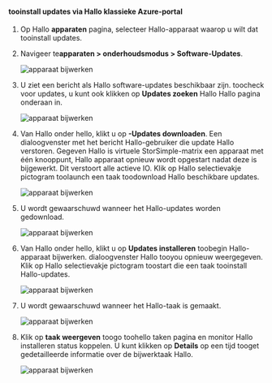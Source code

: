 <!--author=alkohli last changed: 09/02/16 -->

#### <a name="tooinstall-updates-via-hello-azure-classic-portal"></a>tooinstall updates via Hallo klassieke Azure-portal
1. Op Hallo **apparaten** pagina, selecteer Hallo-apparaat waarop u wilt dat tooinstall updates.
2. Navigeer te**apparaten > onderhoudsmodus > Software-Updates**.
   
    ![apparaat bijwerken](../includes/media/storsimple-ova-install-update-via-portal/azupdate1m.png)  
3. U ziet een bericht als Hallo software-updates beschikbaar zijn. toocheck voor updates, u kunt ook klikken op **Updates zoeken** Hallo Hallo pagina onderaan in.
   
    ![apparaat bijwerken](../includes/media/storsimple-ova-install-update-via-portal/azupdate2m.png)
4. Van Hallo onder hello, klikt u op **-Updates downloaden**. Een dialoogvenster met het bericht Hallo-gebruiker die update Hallo verstoren. Gegeven Hallo is virtuele StorSimple-matrix een apparaat met één knooppunt, Hallo apparaat opnieuw wordt opgestart nadat deze is bijgewerkt. Dit verstoort alle actieve IO. Klik op Hallo selectievakje pictogram toolaunch een taak toodownload Hallo beschikbare updates. 
   
    ![apparaat bijwerken](../includes/media/storsimple-ova-install-update-via-portal/azupdate3m.png)
5. U wordt gewaarschuwd wanneer het Hallo-updates worden gedownload. 
   
    ![apparaat bijwerken](../includes/media/storsimple-ova-install-update-via-portal/azupdate6m.png)
6. Van Hallo onder hello, klikt u op **Updates installeren** toobegin Hallo-apparaat bijwerken. dialoogvenster Hallo tooyou opnieuw weergegeven. Klik op Hallo selectievakje pictogram toostart die een taak tooinstall Hallo-updates. 
   
    ![apparaat bijwerken](../includes/media/storsimple-ova-install-update-via-portal/azupdate7m.png) 
7. U wordt gewaarschuwd wanneer het Hallo-taak is gemaakt. 
   
    ![apparaat bijwerken](../includes/media/storsimple-ova-install-update-via-portal/azupdate8m.png)
8. Klik op **taak weergeven** toogo toohello taken pagina en monitor Hallo installeren status koppelen. U kunt klikken op **Details** op een tijd tooget gedetailleerde informatie over de bijwerktaak Hallo. 
   
    ![apparaat bijwerken](../includes/media/storsimple-ova-install-update-via-portal/azupdate9m.png)

